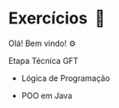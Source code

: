 #  Exercícios  ​ :book:

   Olá! Bem vindo! :gear:

   Etapa Técnica GFT 

- Lógica de Programação

- POO em Java

  


